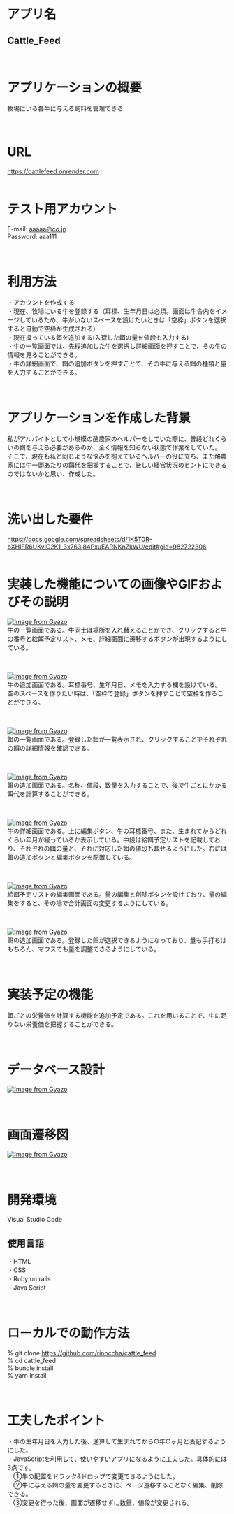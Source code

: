 # アプリ名  
## Cattle_Feed
  
<br>  

# アプリケーションの概要
牧場にいる各牛に与える飼料を管理できる  
<br><br>

# URL  
https://cattlefeed.onrender.com
<br><br>

# テスト用アカウント  
E-mail: aaaaa@co.jp  
Password: aaa111  
  <br><br>  

# 利用方法  
・アカウントを作成する  
・現在、牧場にいる牛を登録する（耳標、生年月日は必須。画面は牛舎内をイメージしているため、牛がいないスペースを設けたいときは「空枠」ボタンを選択すると自動で空枠が生成される）  
・現在扱っている餌を追加する(入荷した餌の量を値段も入力する)  
・牛の一覧画面では、先程追加した牛を選択し詳細画面を押すことで、その牛の情報を見ることができる。  
・牛の詳細画面で、餌の追加ボタンを押すことで、その牛に与える餌の種類と量を入力することができる。  
  <br><br>

# アプリケーションを作成した背景  
私がアルバイトとして小規模の酪農家のヘルパーをしていた際に、普段どれくらいの餌を与える必要があるのか、全く情報を知らない状態で作業をしていた。
そこで、現在も私と同じような悩みを抱えているヘルパーの役に立ち、また酪農家には牛一頭あたりの餌代を把握することで、厳しい経営状況のヒントにできるのではないかと思い、作成した。  
<br><br>
  
# 洗い出した要件  
https://docs.google.com/spreadsheets/d/1K5T0R-bXHIFR6UKvlC2K1_3x763j84PxuEARNKnZkWU/edit#gid=982722306  <br><br>
  
# 実装した機能についての画像やGIFおよびその説明  <br>

[![Image from Gyazo](https://i.gyazo.com/b4170842b5b5da18480e23b71f6c8367.gif)](https://gyazo.com/b4170842b5b5da18480e23b71f6c8367)  
牛の一覧画面である。牛同士は場所を入れ替えることができ、クリックすると牛の番号と給餌予定リスト、メモ、詳細画面に遷移するボタンが出現するようにしている。  
<br><br>

  [![Image from Gyazo](https://i.gyazo.com/e3daa0d583d042f371f0b6a1e62a8c05.png)](https://gyazo.com/e3daa0d583d042f371f0b6a1e62a8c05)  
  牛の追加画面である。耳標番号、生年月日、メモを入力する欄を設けている。
  空のスペースを作りたい時は、「空枠で登録」ボタンを押すことで空枠を作ることができる。  
  <br><br>

  [![Image from Gyazo](https://i.gyazo.com/8034c0cf5b2d66a4b3f053a05ceb4fd6.png)](https://gyazo.com/8034c0cf5b2d66a4b3f053a05ceb4fd6)  
  餌の一覧画面である。登録した餌が一覧表示され、クリックすることでそれぞれの餌の詳細情報を確認できる。  
  <br><br>

  [![Image from Gyazo](https://i.gyazo.com/fd7f76239ee87c41b4554180d2280012.png)](https://gyazo.com/fd7f76239ee87c41b4554180d2280012)  
  餌の追加画面である。名称、値段、数量を入力することで、後で牛ごとにかかる餌代を計算することができる。  
  <br><br>


  [![Image from Gyazo](https://i.gyazo.com/d70134a7d12a649966e1240ffe6bd516.png)](https://gyazo.com/d70134a7d12a649966e1240ffe6bd516)  
  牛の詳細画面である。上に編集ボタン、牛の耳標番号、また、生まれてからどれくらい年月が経っているか表示している。中段は給餌予定リストを記載しており、それぞれの餌の量と、それに対応した餌の値段も載せるようにした。右には餌の追加ボタンと編集ボタンを配置している。  
  <br><br>


  [![Image from Gyazo](https://i.gyazo.com/da3b9814553bf4659d5b381e4f70a0be.gif)](https://gyazo.com/da3b9814553bf4659d5b381e4f70a0be)  
  給餌予定リストの編集画面である。量の編集と削除ボタンを設けており、量の編集をすると、その場で合計画面の変更するようにしている。  
  <br><br>


  [![Image from Gyazo](https://i.gyazo.com/11635e9a3691edd04357fc448b75d935.gif)](https://gyazo.com/11635e9a3691edd04357fc448b75d935)  
  餌の追加画面である。登録した餌が選択できるようになっており、量も手打ちはもちろん、マウスでも量を調整できるようにしている。  
  <br><br>

# 実装予定の機能  
餌ごとの栄養価を計算する機能を追加予定である。これを用いることで、牛に足りない栄養価を把握することができる。  
<br><br>

# データベース設計  
[![Image from Gyazo](https://i.gyazo.com/5d7a110815924741bcca811144a4fc42.png)](https://gyazo.com/5d7a110815924741bcca811144a4fc42)  
<br><br>


# 画面遷移図
[![Image from Gyazo](https://i.gyazo.com/2cb64c52ecc29779b301e80471e35124.png)](https://gyazo.com/2cb64c52ecc29779b301e80471e35124)  
<br><br>


# 開発環境  
Visual Studio Code  


## 使用言語  
・HTML  
・CSS  
・Ruby on rails  
・Java Script  
<br><br>

# ローカルでの動作方法  
% git clone https://github.com/rinoccha/cattle_feed  
% cd cattle_feed  
% bundle install  
% yarn install  
<br><br>
  
# 工夫したポイント  
・牛の生年月日を入力した後、逆算して生まれてから○年○ヶ月と表記するようにした。  
・JavaScriptを利用して、使いやすいアプリになるように工夫した。具体的には3点です。  
　①牛の配置をドラック&ドロップで変更できるようにした。  
　②牛に与える餌の量を変更するときに、ページ遷移することなく編集、削除できる。  
　③変更を行った後、画面が遷移せずに数量、値段が変更される。
